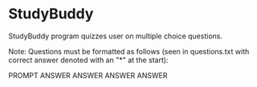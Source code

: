 # StudyBuddy
StudyBuddy program quizzes user on multiple choice questions.

Note: Questions must be formatted as follows (seen in questions.txt with correct answer denoted with an "*" at the start):

PROMPT
ANSWER
ANSWER
ANSWER
ANSWER
